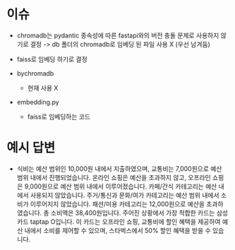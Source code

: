 # 이슈
- chromadb는 pydantic 종속성에 따른 fastapi와의 버전 충돌 문제로 사용하지 않기로 결정 -> db 폴더의 chromadb로 임베딩 된 파일 사용 X (우선 남겨둠)
- faiss로 임베딩 하기로 결정


- bychromadb
  - 현재 사용 X
- embedding.py
  - faiss로 임베딩하는 코드


# 예시 답변
- 식비는 예산 범위인 10,000원 내에서 지출하였으며, 교통비는 7,000원으로 예산 범위 내에서 진행되었습니다. 온라인 쇼핑은 예산을 초과하지 않고, 오프라인 쇼핑은 9,000원으로 예산 범위 내에서 이루어졌습니다. 카페/간식 카테고리는 예산 내에서 사용되지 않았습니다. 주거/통신과 문화/여가 카테고리는 예산 범위 내에서 소비가 이루어지지 않았습니다. 패션/미용 카테고리는 12,000원으로 예산을 초과하였습니다. 총 소비액은 38,400원입니다. 주어진 상황에서 가장 적합한 카드는 삼성카드 taptap O입니다. 이 카드는 오프라인 쇼핑, 교통비에 할인 혜택을 제공하여 예산 내에서 소비를 제어할 수 있으며, 스타벅스에서 50% 할인 혜택을 받을 수 있습니다.